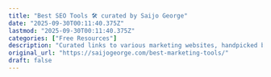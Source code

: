 ```yaml
---
title: "Best SEO Tools 🛠 curated by Saijo George"
date: "2025-09-30T00:11:40.375Z"
lastmod: "2025-09-30T00:11:40.375Z"
categories: ["Free Resources"]
description: "Curated links to various marketing websites, handpicked by Saijo George. Find all the best 🔍SEO 💰PPC 📧Email tools in one location."
original_url: "https://saijogeorge.com/best-marketing-tools/"
draft: false
---
```

